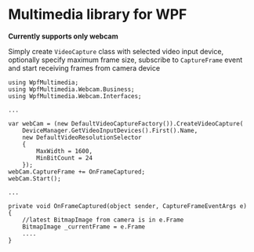# Multimedia library for WPF

**Currently supports only webcam**

Simply create `VideoCapture` class with selected video input device, optionally specify maximum frame size, subscribe to `CaptureFrame` event and start receiving frames from camera device

```
using WpfMultimedia;
using WpfMultimedia.Webcam.Business;
using WpfMultimedia.Webcam.Interfaces;

...

var webCam = (new DefaultVideoCaptureFactory()).CreateVideoCapture(
    DeviceManager.GetVideoInputDevices().First().Name,
    new DefaultVideoResolutionSelector
    {
        MaxWidth = 1600,
        MinBitCount = 24
    });
webCam.CaptureFrame += OnFrameCaptured;
webCam.Start();

...

private void OnFrameCaptured(object sender, CaptureFrameEventArgs e)
{
    //latest BitmapImage from camera is in e.Frame
    BitmapImage _currentFrame = e.Frame
    ....
}
```
